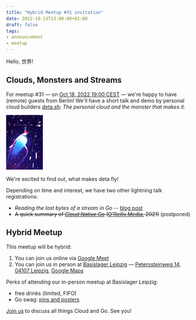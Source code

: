 ```yaml
---
title: "Hybrid Meetup #31 invitation"
date: 2022-10-13T13:00:00+02:00
draft: false
tags:
- announcement
- meetup
---
```


Hello, 世界!

## Clouds, Monsters and Streams

For meetup #31
&mdash; on [Oct 18, 2022 19:00 CEST](https://www.meetup.com/leipzig-golang/events/282941951/) &mdash; we're happy to have (remote) guests
from Berlin! We'll have a short talk and demo by personal cloud builders
[deta.sh](https://www.deta.sh/): *The personal cloud and the monster that makes
it*.

[![](/images/flying-20.gif)](https://www.deta.sh/)

We're excited to find out, what makes deta fly!

Depending on time and interest, we have two other lightning talk registrations:

* *Reading the last bytes of a stream in Go* -- [blog post](https://www.klingt.net/articles/reading-the-last-bytes-of-a-stream-in-go.html)
* ~~A quick summary of *[Cloud Native Go](https://learning.oreilly.com/library/view/cloud-native-go/9781492076322/)* ([O'Reilly Media](https://www.oreilly.com/pub/cpc/323592), 2021)~~ (postponed)


## Hybrid Meetup

This meetup will be hybrid:

1. You can join us online via [Google Meet](https://meet.google.com/vxs-hhus-aoe)
2. You can join us in person at [Basislager Leipzig](https://www.basislager.co/) &mdash; [Peterssteinweg 14, 04107 Leipzig](https://www.openstreetmap.org/node/3504864558), [Google Maps](https://g.page/basislager-leipzig?share)

Perks of attending our in-person meetup at Basislager Leipzig:

* free drinks (limited, FIFO)
* Go swag: [pins and posters](https://go.dev/blog/10years)


[Join us](https://www.meetup.com/leipzig-golang/events/282941951/) to discuss all things Cloud and Go. See you!


<!--

TODO: outreach.

* [ ] slack

-->

